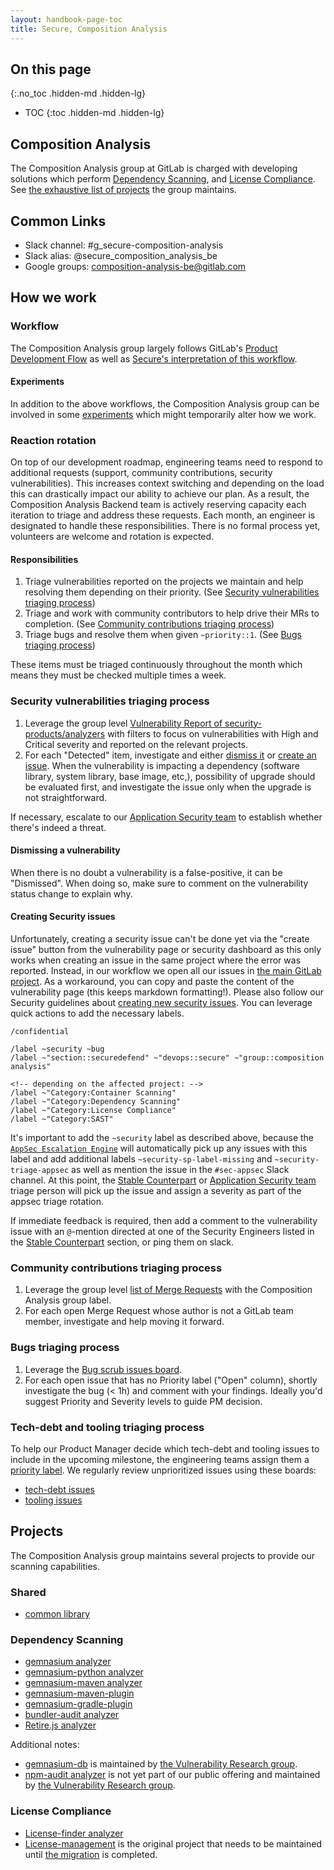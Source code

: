 ```yaml
---
layout: handbook-page-toc
title: Secure, Composition Analysis
---
```


## On this page
{:.no_toc .hidden-md .hidden-lg}

- TOC
{:toc .hidden-md .hidden-lg}

## Composition Analysis

The Composition Analysis group at GitLab is charged with developing solutions which perform
[Dependency Scanning](((/direction/secure/composition-analysis/dependency-scanning/))),
and [License Compliance](((/direction/secure/composition-analysis/license-compliance/))).
See [the exhaustive list of projects](#projects) the group maintains.

## Common Links

* Slack channel: #g_secure-composition-analysis
* Slack alias: @secure_composition_analysis_be
* Google groups: composition-analysis-be@gitlab.com

## How we work

### Workflow

The Composition Analysis group largely follows GitLab's [Product Development Flow](/handbook/product-development-flow/) as well as
[Secure's interpretation of this workflow](/handbook/engineering/development/secure/workflow/).

#### Experiments

In addition to the above workflows, the Composition Analysis group can be involved in some [experiments](/handbook/engineering/development/secure/workflow/#ongoing-experiments)
which might temporarily alter how we work.

### Reaction rotation

On top of our development roadmap, engineering teams need to respond to additional requests (support, community contributions, security vulnerabilities).
This increases context switching and depending on the load this can drastically impact our ability to achieve our plan.
As a result, the Composition Analysis Backend team is actively reserving capacity each iteration to triage and address these requests.
Each month, an engineer is designated to handle these responsibilities.
There is no formal process yet, volunteers are welcome and rotation is expected.

#### Responsibilities

1. Triage vulnerabilities reported on the projects we maintain and help resolving them depending on their priority. (See [Security vulnerabilities triaging process](#security-vulnerabilities-triaging-process))
1. Triage and work with community contributors to help drive their MRs to completion. (See [Community contributions triaging process](#community-contributions-triaging-process))
1. Triage bugs and resolve them when given `~priority::1`. (See [Bugs triaging process](#bugs-triaging-process))

These items must be triaged continuously throughout the month which means they must be checked multiple times a week.

### Security vulnerabilities triaging process

1. Leverage the group level [Vulnerability Report of security-products/analyzers](https://gitlab.com/groups/gitlab-org/security-products/analyzers/-/security/vulnerabilities/?state=DETECTED&state=CONFIRMED&severity=HIGH&severity=CRITICAL&projectId=18446184&projectId=17987891&projectId=17450826&projectId=15369510&projectId=13922331&projectId=13150952&projectId=9450197&projectId=9450195&projectId=9450192&projectId=9396716&projectId=9358979&projectId=6126012) with filters to focus on vulnerabilities with High and Critical severity and reported on the relevant projects.
1. For each "Detected" item, investigate and either [dismiss it](#dismissing-a-vulnerabilty) or [create an issue](#creating-security-issues). When the vulnerability is impacting a dependency (software library, system library, base image, etc,), possibility of upgrade should be evaluated first, and investigate the issue only when the upgrade is not straightforward.

If necessary, escalate to our [Application Security team](handbook/engineering/security/application-security/) to establish whether there's indeed a threat.

#### Dismissing a vulnerability

When there is no doubt a vulnerability is a false-positive, it can be "Dismissed".
When doing so, make sure to comment on the vulnerability status change to explain why.

#### Creating Security issues

Unfortunately, creating a security issue can't be done yet via the "create issue" button from the vulnerability page or security dashboard as this only works when creating an issue in the same project where the error was reported.
Instead, in our workflow we open all our issues in [the main GitLab project](https://gitlab.com/gitlab-org/gitlab/issues).
As a workaround, you can copy and paste the content of the vulnerability page (this keeps markdown formatting!). Please also follow our Security guidelines about [creating new security issues](/handbook/engineering/security/#creating-new-security-issues).
You can leverage quick actions to add the necessary labels.

    /confidential

    /label ~security ~bug
    /label ~"section::securedefend" ~"devops::secure" ~"group::composition analysis"

    <!-- depending on the affected project: -->
    /label ~"Category:Container Scanning"
    /label ~"Category:Dependency Scanning"
    /label ~"Category:License Compliance"
    /label ~"Category:SAST"

It's important to add the `~security` label as described above, because the [`AppSec Escalation Engine`](https://gitlab.com/gitlab-com/gl-security/engineering-and-research/automation-team/appsec-escalator/-/blob/3a7e8a4baed7b7e54039558f4f76328046543a0c/README.md#L3) will automatically pick up any issues with this label and add additional labels `~security-sp-label-missing` and `~security-triage-appsec` as well as mention the issue in the `#sec-appsec` Slack channel. At this point, the [Stable Counterpart](/handbook/engineering/development/secure/#stable-counterparts) or [Application Security team](handbook/engineering/security/application-security/) triage person will pick up the issue and assign a severity as part of the appsec triage rotation.

If immediate feedback is required, then add a comment to the vulnerability issue with an `@`-mention directed at one of the Security Engineers listed in the [Stable Counterpart](/handbook/engineering/development/secure/#stable-counterparts) section, or ping them on slack.

### Community contributions triaging process

1. Leverage the group level [list of Merge Requests](https://gitlab.com/groups/gitlab-org/security-products/analyzers/-/merge_requests?scope=all&utf8=%E2%9C%93&state=opened&label_name[]=group%3A%3Acomposition%20analysis) with the Composition Analysis group label.
1. For each open Merge Request whose author is not a GitLab team member, investigate and help moving it forward.

### Bugs triaging process

1. Leverage the [Bug scrub issues board](https://gitlab.com/groups/gitlab-org/-/boards/1077546?scope=all&utf8=%E2%9C%93&label_name[]=bug&label_name[]=devops%3A%3Asecure&label_name[]=group%3A%3Acomposition%20analysis).
1. For each open issue that has no Priority label ("Open" column), shortly investigate the bug (< 1h) and comment with your findings. Ideally you'd suggest Priority and Severity levels to guide PM decision.

### Tech-debt and tooling triaging process

To help our Product Manager decide which tech-debt and tooling issues to include in the upcoming milestone, the engineering teams assign them a [priority label](https://about.gitlab.com/handbook/engineering/quality/issue-triage/#priority).
We regularly review unprioritized issues using these boards:

- [tech-debt issues](https://gitlab.com/groups/gitlab-org/-/boards/2168528?label_name[]=group%3A%3Acomposition%20analysis&label_name[]=technical%20debt)
- [tooling issues](https://gitlab.com/groups/gitlab-org/-/boards/2168528?label_name[]=group%3A%3Acomposition%20analysis&label_name[]=tooling)

## Projects

The Composition Analysis group maintains several projects to provide our scanning capabilities.

### Shared

- [common library](https://gitlab.com/gitlab-org/security-products/analyzers/common)

### Dependency Scanning

- [gemnasium analyzer](https://gitlab.com/gitlab-org/security-products/analyzers/gemnasium)
- [gemnasium-python analyzer](https://gitlab.com/gitlab-org/security-products/analyzers/gemnasium-python)
- [gemnasium-maven analyzer](https://gitlab.com/gitlab-org/security-products/analyzers/gemnasium-maven)
- [gemnasium-maven-plugin](https://gitlab.com/gitlab-org/security-products/analyzers/gemnasium-maven-plugin)
- [gemnasium-gradle-plugin](https://gitlab.com/gitlab-org/security-products/analyzers/gemnasium-gradle-plugin)
- [bundler-audit analyzer](https://gitlab.com/gitlab-org/security-products/analyzers/bundler-audit)
- [Retire.js analyzer](https://gitlab.com/gitlab-org/security-products/analyzers/retire.js)

Additional notes:

- [gemnasium-db](https://gitlab.com/gitlab-org/security-products/gemnasium-db) is maintained by [the Vulnerability Research group](/handbook/engineering/development/secure/vulnerability-research/).
- [npm-audit analyzer](https://gitlab.com/gitlab-org/security-products/analyzers/npm-audit) is not yet part of our public offering and maintained by [the Vulnerability Research group](/handbook/engineering/development/secure/vulnerability-research/).

### License Compliance

- [License-finder analyzer](https://gitlab.com/gitlab-org/security-products/analyzers/license-finder)
- [License-management](https://gitlab.com/gitlab-org/security-products/license-management) is the original project that needs to be maintained until [the migration](https://gitlab.com/gitlab-org/gitlab/-/issues/215933) is completed.
